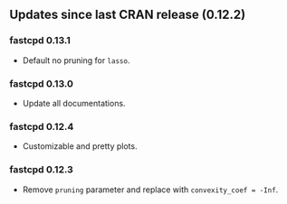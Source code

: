 ## Updates since last CRAN release (0.12.2)

### fastcpd 0.13.1

*   Default no pruning for `lasso`.

### fastcpd 0.13.0

*   Update all documentations.

### fastcpd 0.12.4

*   Customizable and pretty plots.

### fastcpd 0.12.3

*   Remove `pruning` parameter and replace with `convexity_coef = -Inf`.
